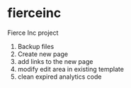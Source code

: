 fierceinc
=========

Fierce Inc project
1. Backup files
2. Create new page
3. add links to the new page
4. modify edit area in existing template
5. clean expired analytics code
